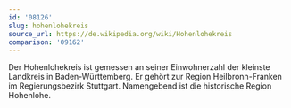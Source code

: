 ```yaml
---
id: '08126'
slug: hohenlohekreis
source_url: https://de.wikipedia.org/wiki/Hohenlohekreis
comparison: '09162'
---
```


Der Hohenlohekreis ist gemessen an seiner Einwohnerzahl der kleinste Landkreis in Baden-Württemberg. Er gehört zur Region Heilbronn-Franken im Regierungsbezirk Stuttgart. Namengebend ist die historische Region Hohenlohe.
